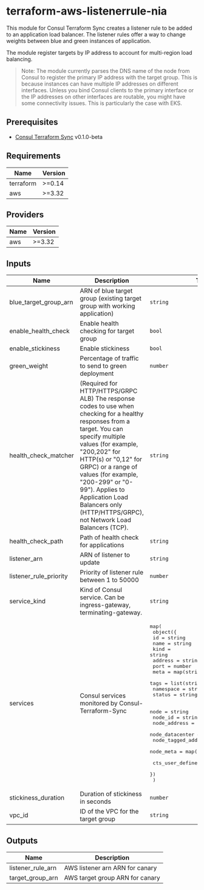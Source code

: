# terraform-aws-listenerrule-nia

This module for Consul Terraform Sync creates a listener rule to be added to
an application load balancer. The listener rules offer a way to
change weights between blue and green instances of application.

The module register targets by IP address to account for multi-region
load balancing.

> Note: The module currently parses the DNS name of the node from Consul to
> register the primary IP address with the target group.
> This is because instances can have multiple IP addresses on different interfaces.
> Unless you bind Consul clients to the primary interface or the IP addresses
> on other interfaces are routable, you might have some connectivity issues.
> This is particularly the case with EKS.

## Prerequisites

- [Consul Terraform Sync](https://github.com/hashicorp/consul-terraform-sync) v0.1.0-beta

## Requirements

| Name | Version |
|------|---------|
| terraform | >=0.14 |
| aws | >=3.32 |

## Providers

| Name | Version |
|------|---------|
| aws | >=3.32 |

## Inputs

| Name | Description | Type | Default | Required |
|------|-------------|------|---------|:--------:|
| blue\_target\_group\_arn | ARN of blue target group (existing target group with working application) | `string` | n/a | yes |
| enable\_health\_check | Enable health checking for target group | `bool` | `true` | no |
| enable\_stickiness | Enable stickiness | `bool` | `false` | no |
| green\_weight | Percentage of traffic to send to green deployment | `number` | `0` | no |
| health\_check\_matcher | (Required for HTTP/HTTPS/GRPC ALB) The response codes to use when checking for a healthy responses from a target. You can specify multiple values (for example, "200,202" for HTTP(s) or "0,12" for GRPC) or a range of values (for example, "200-299" or "0-99"). Applies to Application Load Balancers only (HTTP/HTTPS/GRPC), not Network Load Balancers (TCP). | `string` | `"200"` | no |
| health\_check\_path | Path of health check for applications | `string` | `"/health"` | no |
| listener\_arn | ARN of listener to update | `string` | n/a | yes |
| listener\_rule\_priority | Priority of listener rule between 1 to 50000 | `number` | `1` | no |
| service\_kind | Kind of Consul service. Can be ingress-gateway, terminating-gateway. | `string` | `""` | no |
| services | Consul services monitored by Consul-Terraform-Sync | <pre>map(<br>    object({<br>      id        = string<br>      name      = string<br>      kind      = string<br>      address   = string<br>      port      = number<br>      meta      = map(string)<br>      tags      = list(string)<br>      namespace = string<br>      status    = string<br><br>      node                  = string<br>      node_id               = string<br>      node_address          = string<br>      node_datacenter       = string<br>      node_tagged_addresses = map(string)<br>      node_meta             = map(string)<br><br>      cts_user_defined_meta = map(string)<br>    })<br>  )</pre> | n/a | yes |
| stickiness\_duration | Duration of stickiness in seconds | `number` | `600` | no |
| vpc\_id | ID of the VPC for the target group | `string` | n/a | yes |

## Outputs

| Name | Description |
|------|-------------|
| listener\_rule\_arn | AWS listener arn ARN for canary |
| target\_group\_arn | AWS target group ARN for canary |

